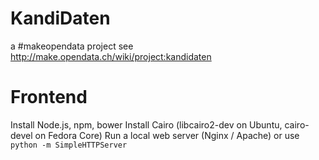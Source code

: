 # KandiDaten
a #makeopendata project
see http://make.opendata.ch/wiki/project:kandidaten

# Frontend

Install Node.js, npm, bower
Install Cairo (libcairo2-dev on Ubuntu, cairo-devel on Fedora Core)
Run a local web server (Nginx / Apache) or use `python -m SimpleHTTPServer`
